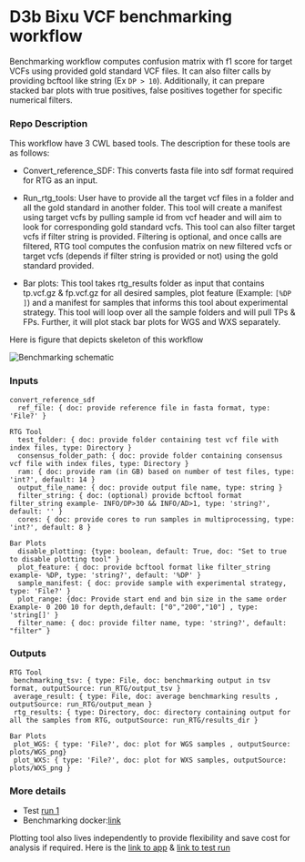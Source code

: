 # D3b Bixu VCF benchmarking workflow

Benchmarking workflow computes confusion matrix with f1 score for target VCFs using provided gold standard VCF files. It can also filter calls by providing bcftool like string (Ex `DP > 10`). Additionally, it can prepare stacked bar plots with true positives, false positives together for specific numerical filters.

### Repo Description

This workflow have 3 CWL based tools. The description for these tools are as follows:

- Convert_reference_SDF: This converts fasta file into sdf format required for RTG as an input.

- Run_rtg_tools: User have to provide all the target vcf files in a folder and all the gold standard in another folder. This tool will create a manifest using target vcfs by pulling sample id from vcf header and will aim to look for corresponding gold standard vcfs.  This tool can also filter target vcfs if filter string is provided. Filtering is optional, and once calls are filtered, RTG tool computes the confusion matrix on new filtered vcfs or target vcfs (depends if filter string is provided or not) using the gold standard provided.

- Bar plots: This tool takes rtg_results folder as input that contains tp.vcf.gz & fp.vcf.gz for all desired samples, plot feature (Example: `[%DP ]`) and a manifest for samples that informs this tool about experimental strategy. This tool will loop over all the sample folders and will pull TPs & FPs. Further, it will plot stack bar plots for WGS and WXS separately.

Here is figure that depicts skeleton of this workflow

![Benchmarking schematic](https://github.com/kids-first/kfdrc-benchmark/tree/main/docs/Benchmarking_wf_schematic.png)

### Inputs

```
convert_reference_sdf
  ref_file: { doc: provide reference file in fasta format, type: 'File?' } 

RTG Tool
  test_folder: { doc: provide folder containing test vcf file with index files, type: Directory }
  consensus_folder_path: { doc: provide folder containing consensus vcf file with index files, type: Directory }
  ram: { doc: provide ram (in GB) based on number of test files, type: 'int?', default: 14 } 
  output_file_name: { doc: provide output file name, type: string }
  filter_string: { doc: (optional) provide bcftool format filter_string example- INFO/DP>30 && INFO/AD>1, type: 'string?', default: '' }
  cores: { doc: provide cores to run samples in multiprocessing, type: 'int?', default: 8 }

Bar Plots
  disable_plotting: {type: boolean, default: True, doc: "Set to true to disable plotting tool" }
  plot_feature: { doc: provide bcftool format like filter_string example- %DP, type: 'string?', default: '%DP' }
  sample_manifest: { doc: provide sample with experimental strategy, type: 'File?' }
  plot_range: {doc: Provide start end and bin size in the same order Example- 0 200 10 for depth,default: ["0","200","10"] , type: 'string[]' }
  filter_name: { doc: provide filter name, type: 'string?', default: "filter" }

```

### Outputs
```
RTG Tool
 benchmarking_tsv: { type: File, doc: benchmarking output in tsv format, outputSource: run_RTG/output_tsv }
 average_result: { type: File, doc: average benchmarking results , outputSource: run_RTG/output_mean }
 rtg_results: { type: Directory, doc: directory containing output for all the samples from RTG, outputSource: run_RTG/results_dir }

Bar Plots 
 plot_WGS: { type: 'File?', doc: plot for WGS samples , outputSource: plots/WGS_png}
 plot_WXS: { type: 'File?', doc: plot for WXS samples, outputSource: plots/WXS_png }
```

### More details

- Test [run 1](https://cavatica.sbgenomics.com/u/d3b-bixu/kf-tumor-only-wf-dev/tasks/260d89bd-5581-4d69-a1f1-afc3673e7277/) 
- Benchmarking docker:[link](https://github.com/d3b-center/bixtools/blob/master/tumor-only-benchmarking/1.0.0/Dockerfile)

Plotting tool also lives independently to provide flexibility and save cost for analysis if required. Here is the [link to app](https://cavatica.sbgenomics.com/u/d3b-bixu/kf-tumor-only-wf-dev/apps/filter_plotting/12) & [link to test run](https://cavatica.sbgenomics.com/u/d3b-bixu/kf-tumor-only-wf-dev/tasks/98fcf1b6-97ce-44e0-9075-a90ba7dc3c38/)